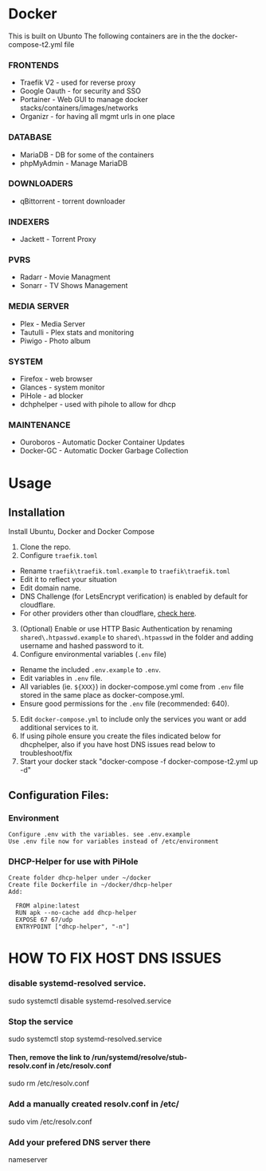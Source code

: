 # **Docker**

This is built on Ubunto
The following containers are in the the docker-compose-t2.yml file

### FRONTENDS

* Traefik V2 - used for reverse proxy
* Google Oauth - for security and SSO
* Portainer - Web GUI to manage docker stacks/containers/images/networks
* Organizr - for having all mgmt urls in one place

### DATABASE

* MariaDB - DB for some of the containers
* phpMyAdmin - Manage MariaDB

### DOWNLOADERS

* qBittorrent - torrent downloader

### INDEXERS
* Jackett - Torrent Proxy

### PVRS
* Radarr - Movie Managment
* Sonarr - TV Shows Management

### MEDIA SERVER
* Plex - Media Server
* Tautulli - Plex stats and monitoring
* Piwigo - Photo album

### SYSTEM

* Firefox - web browser
* Glances - system monitor
* PiHole - ad blocker
* dchphelper - used with pihole to allow for dhcp

### MAINTENANCE

* Ouroboros - Automatic Docker Container Updates
* Docker-GC - Automatic Docker Garbage Collection

# Usage

## Installation
Install Ubuntu, Docker and Docker Compose

1. Clone the repo.
2. Configure `traefik.toml`
  * Rename `traefik\traefik.toml.example` to `traefik\traefik.toml`
  * Edit it to reflect your situation
  * Edit domain name. 
  * DNS Challenge (for LetsEncrypt verification) is enabled by default for cloudflare. 
  * For other providers other than cloudflare, [check here](https://docs.traefik.io/v2.0/https/acme/#providers).
3. (Optional) Enable or use HTTP Basic Authentication by renaming `shared\.htpasswd.example` to `shared\.htpasswd` in the folder and adding username and hashed password to it. 
4. Configure environmental variables (`.env` file)
  * Rename the included `.env.example` to `.env`.
  * Edit variables in `.env` file. 
  * All variables (ie. `${XXX}`) in docker-compose.yml come from `.env` file stored in the same place as docker-compose.yml. 
  * Ensure good permissions for the `.env` file (recommended: 640).
5. Edit `docker-compose.yml` to include only the services you want or add additional services to it. 
6. If using pihole ensure you create the files indicated below for dhcphelper, also if you have host DNS issues read below to troubleshoot/fix
7. Start your docker stack "docker-compose -f docker-compose-t2.yml up -d" 

## Configuration Files:
  ### Environment

    Configure .env with the variables. see .env.example
    Use .env file now for variables instead of /etc/environment

  ### DHCP-Helper for use with PiHole

    Create folder dhcp-helper under ~/docker
    Create file Dockerfile in ~/docker/dhcp-helper
    Add:
    
      FROM alpine:latest
      RUN apk --no-cache add dhcp-helper
      EXPOSE 67 67/udp
      ENTRYPOINT ["dhcp-helper", "-n"]


# HOW TO FIX HOST DNS ISSUES

### disable systemd-resolved service.
sudo systemctl disable systemd-resolved.service

### Stop the service
sudo systemctl stop systemd-resolved.service

#### Then, remove the link to /run/systemd/resolve/stub-resolv.conf in /etc/resolv.conf
sudo rm /etc/resolv.conf

### Add a manually created resolv.conf in /etc/
sudo vim /etc/resolv.conf

### Add your prefered DNS server there
nameserver <IP OF HOST>
